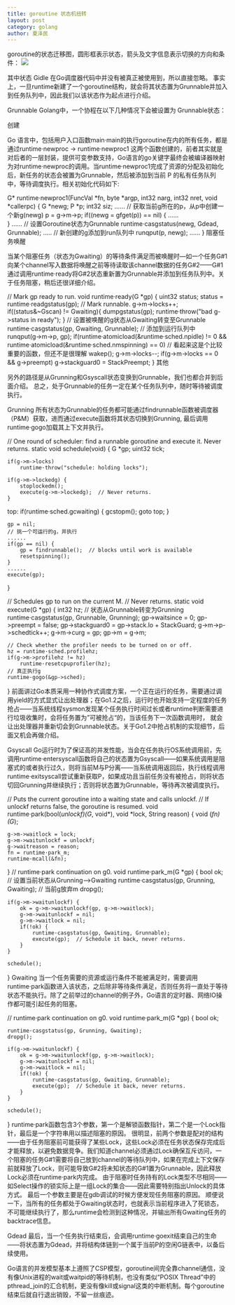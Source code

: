 ```yaml
---
title: goroutine 状态机扭转
layout: post
category: golang
author: 夏泽民
---
```

goroutine的状态迁移图，圆形框表示状态，箭头及文字信息表示切换的方向和条件：
<img src="{{site.url}}{{site.baseurl}}/img/goroutine_statemachine.jpg"/>
<!-- more -->
其中状态 Gidle 在Go调度器代码中并没有被真正被使用到，所以直接忽略。 事实上，一旦runtime新建了一个goroutine结构，就会将其状态置为Grunnable并加入到任务队列中，因此我们以该状态作为起点进行介绍。

Grunnable
Golang中，一个协程在以下几种情况下会被设置为 Grunnable状态：

创建

Go 语言中，包括用户入口函数main·main的执行goroutine在内的所有任务，都是通过runtime·newproc -> runtime·newproc1 这两个函数创建的，前者其实就是对后者的一层封装，提供可变参数支持，Go语言的go关键字最终会被编译器映射为对runtime·newproc的调用。当runtime·newproc1完成了资源的分配及初始化后，新任务的状态会被置为Grunnable，然后被添加到当前 P 的私有任务队列中，等待调度执行。相关初始化代码如下:

G* runtime·newproc1(FuncVal *fn, byte *argp, int32 narg, int32 nret, void *callerpc) 
{
    G *newg;
    P *p;
    int32 siz;
    ......
    // 获取当前g所在的p，从p中创建一个新g(newg)
    p = g->m->p;
    if((newg = gfget(p)) == nil) {
        ......    
    }
    ......
    // 设置Goroutine状态为Grunnable
    runtime·casgstatus(newg, Gdead,             
        Grunnable);
    .....
    // 新创建的g添加到run队列中
    runqput(p, newg);
    ......
}
阻塞任务唤醒

当某个阻塞任务（状态为Gwaiting）的等待条件满足而被唤醒时—如一个任务G#1向某个channel写入数据将唤醒之前等待读取该channel数据的任务G#2——G#1通过调用runtime·ready将G#2状态重新置为Grunnable并添加到任务队列中。关于任务阻塞，稍后还很详细介绍。

// Mark gp ready to run.
void
runtime·ready(G *gp)
{
    uint32 status;
    status = runtime·readgstatus(gp);
    // Mark runnable.
    g->m->locks++;  
    if((status&~Gscan) != Gwaiting){
        dumpgstatus(gp);
        runtime·throw("bad g->status in ready");
    }
    // 设置被唤醒的g状态从Gwaiting转变至Grunnable
    runtime·casgstatus(gp, Gwaiting, Grunnable);
    // 添加到运行队列中
    runqput(g->m->p, gp);
    if(runtime·atomicload(&runtime·sched.npidle) != 0 && runtime·atomicload(&runtime·sched.nmspinning) == 0) 
    // 看起来这是个比较重要的函数，但还不是很理解
    wakep();
    g->m->locks--;
    if(g->m->locks == 0 && g->preempt) 
        g->stackguard0 = StackPreempt;
}
其他

另外的路径是从Grunning和Gsyscall状态变换到Grunnable，我们也都合并到后面介绍。 总之，处于Grunnable的任务一定在某个任务队列中，随时等待被调度执行。

Grunning
所有状态为Grunnable的任务都可能通过findrunnable函数被调度器（P&M）获取，进而通过execute函数将其状态切换到Grunning, 最后调用runtime·gogo加载其上下文并执行。

// One round of scheduler: find a runnable goroutine and execute it. Never returns.
static void
schedule(void)
{
    G *gp;
    uint32 tick;

    if(g->m->locks)
        runtime·throw("schedule: holding locks");

    if(g->m->lockedg) {
        stoplockedm();
        execute(g->m->lockedg);  // Never returns.
    }

top:
    if(runtime·sched.gcwaiting) {
        gcstopm();
        goto top;
    }

    gp = nil;
    // 挑一个可运行的g，并执行
    ......
    if(gp == nil) {
        gp = findrunnable();  // blocks until work is available
        resetspinning();
    }
    ......
    execute(gp);
}

// Schedules gp to run on the current M.
// Never returns.
static void
execute(G *gp)
{
    int32 hz;
    // 状态从Grunnable转变为Grunning
    runtime·casgstatus(gp, Grunnable, Grunning);
    gp->waitsince = 0;
    gp->preempt = false;
    gp->stackguard0 = gp->stack.lo + StackGuard;
    g->m->p->schedtick++;
    g->m->curg = gp;
    gp->m = g->m;

    // Check whether the profiler needs to be turned on or off.
    hz = runtime·sched.profilehz;
    if(g->m->profilehz != hz)
        runtime·resetcpuprofiler(hz);
    // 真正执行g
    runtime·gogo(&gp->sched);
}
前面讲过Go本质采用一种协作式调度方案，一个正在运行的任务，需要通过调用yield的方式显式让出处理器；在Go1.2之后，运行时也开始支持一定程度的任务抢占——当系统线程sysmon发现某个任务执行时间过长或者runtime判断需要进行垃圾收集时，会将任务置为”可被抢占“的，当该任务下一次函数调用时， 就会让出处理器并重新切会到Grunnable状态。关于Go1.2中抢占机制的实现细节，后面又机会再做介绍。

Gsyscall
Go运行时为了保证高的并发性能，当会在任务执行OS系统调用前，先调用runtime·entersyscall函数将自己的状态置为Gsyscall——如果系统调用是阻塞式的或者执行过久，则将当前M与P分离——当系统调用返回后，执行线程调用runtime·exitsyscall尝试重新获取P，如果成功且当前任务没有被抢占，则将状态切回Grunning并继续执行；否则将状态置为Grunnable，等待再次被调度执行。

// Puts the current goroutine into a waiting state and calls unlockf.
// If unlockf returns false, the goroutine is resumed.
void
runtime·park(bool(*unlockf)(G*, void*), void *lock, String reason)
{
    void (*fn)(G*);

    g->m->waitlock = lock;
    g->m->waitunlockf = unlockf;
    g->waitreason = reason;
    fn = runtime·park_m;
    runtime·mcall(&fn);
}
// runtime·park continuation on g0.
void
runtime·park_m(G *gp)
{
    bool ok;
    // 设置当前状态从Grunning-->Gwaiting
    runtime·casgstatus(gp, Grunning, Gwaiting);
    // 当前g放弃m
    dropg();

    if(g->m->waitunlockf) {
        ok = g->m->waitunlockf(gp, g->m->waitlock);
        g->m->waitunlockf = nil;
        g->m->waitlock = nil;
        if(!ok) {
            runtime·casgstatus(gp, Gwaiting, Grunnable);
            execute(gp);  // Schedule it back, never returns.
        }
    }

    schedule();
}
Gwaiting
当一个任务需要的资源或运行条件不能被满足时，需要调用runtime·park函数进入该状态，之后除非等待条件满足，否则任务将一直处于等待状态不能执行。除了之前举过的channel的例子外，Go语言的定时器、网络IO操作都可能引起任务的阻塞。

// runtime·park continuation on g0.
void
runtime·park_m(G *gp)
{
    bool ok;

    runtime·casgstatus(gp, Grunning, Gwaiting);
    dropg();

    if(g->m->waitunlockf) {
        ok = g->m->waitunlockf(gp, g->m->waitlock);
        g->m->waitunlockf = nil;
        g->m->waitlock = nil;
        if(!ok) {
            runtime·casgstatus(gp, Gwaiting, Grunnable);
            execute(gp);  // Schedule it back, never returns.
        }
    }

    schedule();
}
runtime·park函数包含3个参数，第一个是解锁函数指针，第二个是一个Lock指针，最后是一个字符串用以描述阻塞的原因。 很明显，前两个参数是配对的结构——由于任务阻塞前可能获得了某些Lock，这些Lock必须在任务状态保存完成后才能释放，以避免数据竞争。我们知道channel必须通过Lock确保互斥访问，一个阻塞的任务G#1需要将自己放到channel的等待队列中，如果在完成上下文保存前就释放了Lock，则可能导致G#2将未知状态的G#1置为Grunnable，因此释放Lock必须在runtime·park内完成。 由于阻塞时任务持有的Lock类型不尽相同——如Select操作的锁实际上是一组Lock的集合——因此需要特别指出Unlock的具体方式。 最后一个参数主要是在gdb调试的时候方便发现任务阻塞的原因。 顺便说一下，当所有的任务都处于Gwaiting状态时，也就表示当前程序进入了死锁态，不可能继续执行了，那么runtime会检测到这种情况，并输出所有Gwaiting任务的backtrace信息。

Gdead
最后，当一个任务执行结束后，会调用runtime·goexit结束自己的生命——将状态置为Gdead，并将结构体链到一个属于当前P的空闲G链表中，以备后续使用。

Go语言的并发模型基本上遵照了CSP模型，goroutine间完全靠channel通信，没有像Unix进程的wait或waitpid的等待机制，也没有类似“POSIX Thread”中的pthread_join的汇合机制，更没有像kill或signal这类的中断机制。每个goroutine结束后就自行退出销毁，不留一丝痕迹。